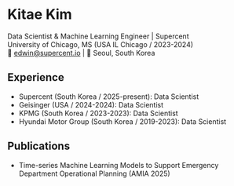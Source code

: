 # Kitae Kim
Data Scientist & Machine Learning Engineer | Supercent  
University of Chicago, MS (USA IL Chicago / 2023-2024)  
📧 edwin@supercent.io | 📍 Seoul, South Korea

## Experience
- Supercent (South Korea / 2025-present): Data Scientist
- Geisinger (USA / 2024-2024): Data Scientist
- KPMG (South Korea / 2023-2023): Data Scientist
- Hyundai Motor Group (South Korea / 2019-2023): Data Scientist

## Publications
- Time-series Machine Learning Models to Support
Emergency Department Operational Planning (AMIA 2025)
